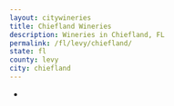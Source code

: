 ```yaml
---
layout: citywineries
title: Chiefland Wineries
description: Wineries in Chiefland, FL
permalink: /fl/levy/chiefland/
state: fl
county: levy
city: chiefland
---
```

-
